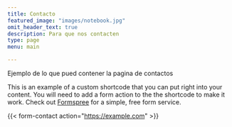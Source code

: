 ```yaml
---
title: Contacto
featured_image: "images/notebook.jpg"
omit_header_text: true
description: Para que nos contacten
type: page
menu: main

---
```


Ejemplo de lo que pued contener la pagina de contactos

This is an example of a custom shortcode that you can put right into your content. You will need to add a form action to the the shortcode to make it work. Check out [Formspree](https://formspree.io/) for a simple, free form service. 

{{< form-contact action="https://example.com"  >}}
